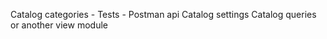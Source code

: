 Catalog categories
    - Tests
    - Postman api
Catalog settings
Catalog queries or another view module
    